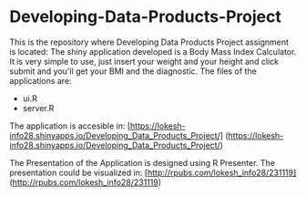 # Developing-Data-Products-Project

This is the repository where Developing Data Products Project assignment is located: The shiny application developed is a Body Mass Index Calculator. It is very simple to use, just insert your weight and your height and click submit and you'll get your BMI and the diagnostic. The files of the applications are:

- ui.R
- server.R

The application is accesible in: [https://lokesh-info28.shinyapps.io/Developing_Data_Products_Project/] (https://lokesh-info28.shinyapps.io/Developing_Data_Products_Project/)

The Presentation of the Application is designed using R Presenter. The presentation could be visualized in: [http://rpubs.com/lokesh_info28/231119] (http://rpubs.com/lokesh_info28/231119)

